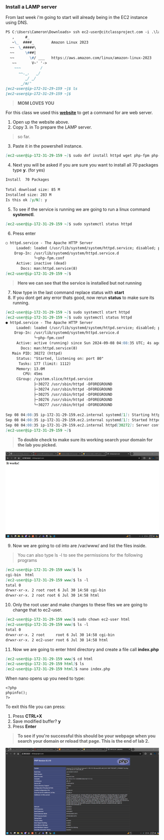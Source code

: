 ### Install a LAMP server

From last week i'm going to start will already being in the EC2 instance using DNS.

```markdown
PS C:\Users\Cameron\Downloads> ssh ec2-user@citclassproject.com -i .\labsuser.pem
   ,     #_
   ~\_  ####_        Amazon Linux 2023
  ~~  \_#####\
  ~~     \###|
  ~~       \#/ ___   https://aws.amazon.com/linux/amazon-linux-2023
   ~~       V~' '->
    ~~~         /
      ~~._.   _/
         _/ _/
       _/m/'
[ec2-user@ip-172-31-29-159 ~]$ ls
[ec2-user@ip-172-31-29-159 ~]$
```
> **MOM LOVES YOU**

For this class we used this **[website](https://docs.aws.amazon.com/linux/al2023/ug/ec2-lamp-amazon-linux-2023.html)** to get a command for are web server.

1. Open up the website above.
2. Copy 3. in To prepare the LAMP server.
> so far.
3. Paste it in the powershell instance.
```markdown
[ec2-user@ip-172-31-29-159 ~]$ sudo dnf install httpd wget php-fpm php-mysqli php-json php php-devel
```
4. Next you will be asked if you are sure you want to install all 70 packages type **y**. (for yes)
```markdown
Install  70 Packages

Total download size: 85 M
Installed size: 283 M
Is this ok [y/N]: y
```
5. To see if the service is running we are going to run a linux command **systemctl**.
```markdown
[ec2-user@ip-172-31-29-159 ~]$ sudo systemctl status httpd
```
6. Press enter
```markdown
○ httpd.service - The Apache HTTP Server
     Loaded: loaded (/usr/lib/systemd/system/httpd.service; disabled; preset: disabled)
    Drop-In: /usr/lib/systemd/system/httpd.service.d
             └─php-fpm.conf
     Active: inactive (dead)
       Docs: man:httpd.service(8)
[ec2-user@ip-172-31-29-159 ~]$
```
> **Here we can see that the service is installed but not running**
7. Now type in the last command replace status with **start**
8. If you dont get any error thats good, now rerun **status** to make sure its running.
```markdown
[ec2-user@ip-172-31-29-159 ~]$ sudo systemctl start httpd
[ec2-user@ip-172-31-29-159 ~]$ sudo systemctl status httpd
● httpd.service - The Apache HTTP Server
     Loaded: loaded (/usr/lib/systemd/system/httpd.service; disabled; preset: disabled)
    Drop-In: /usr/lib/systemd/system/httpd.service.d
             └─php-fpm.conf
     Active: active (running) since Sun 2024-09-08 04:08:35 UTC; 4s ago
       Docs: man:httpd.service(8)
   Main PID: 30272 (httpd)
     Status: "Started, listening on: port 80"
      Tasks: 177 (limit: 1112)
     Memory: 13.0M
        CPU: 45ms
     CGroup: /system.slice/httpd.service
             ├─30272 /usr/sbin/httpd -DFOREGROUND
             ├─30274 /usr/sbin/httpd -DFOREGROUND
             ├─30275 /usr/sbin/httpd -DFOREGROUND
             ├─30276 /usr/sbin/httpd -DFOREGROUND
             └─30277 /usr/sbin/httpd -DFOREGROUND

Sep 08 04:08:35 ip-172-31-29-159.ec2.internal systemd[1]: Starting httpd.service - The Apache HTTP Server...
Sep 08 04:08:35 ip-172-31-29-159.ec2.internal systemd[1]: Started httpd.service - The Apache HTTP Server.
Sep 08 04:08:35 ip-172-31-29-159.ec2.internal httpd[30272]: Server configured, listening on: port 80
[ec2-user@ip-172-31-29-159 ~]$
```
> **To double check to make sure its working search your domain for the lab you picked.**
<img src="./pictures/itworks.png" width=600px>
<br>

9. Now we are going to cd into are /var/www/ and list the files inside.
> You can also type ls -l to see the permissions for the following programs
```markdown
[ec2-user@ip-172-31-29-159 www]$ ls
cgi-bin  html
[ec2-user@ip-172-31-29-159 www]$ ls -l
total 0
drwxr-xr-x. 2 root root 6 Jul 30 14:58 cgi-bin
drwxr-xr-x. 2 root root 6 Jul 30 14:58 html
```
10. Only the root user and make changes to these files we are going to change that to ec2-user. 
```markdown
[ec2-user@ip-172-31-29-159 www]$ sudo chown ec2-user html
[ec2-user@ip-172-31-29-159 www]$ ls -l
total 0
drwxr-xr-x. 2 root     root 6 Jul 30 14:58 cgi-bin
drwxr-xr-x. 2 ec2-user root 6 Jul 30 14:58 html
```
11. Now we are going to enter html directory and create a file call **index.php**
```markdown
[ec2-user@ip-172-31-29-159 www]$ cd html
[ec2-user@ip-172-31-29-159 html]$ ls
[ec2-user@ip-172-31-29-159 html]$ nano index.php
```

When nano opens up you need to type:
```
<?php
phpinfo();
?>
```
To exit this file you can press:
1. Press **CTRL+X**
2. Save modified buffer? **y**
3. Press **Enter** 
> **To see if you're successful this should be your webpage when you search your domain or reload that page. This is the end of lab 2.**
<img src="./pictures/php.png" width=600px>
